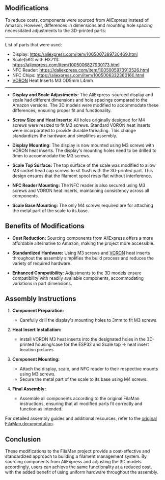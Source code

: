 ## Modifications

To reduce costs, components were sourced from AliExpress instead of Amazon. However, differences in dimensions and mounting hole spacing necessitated adjustments to the 3D-printed parts:

---

List of parts that were used:
- Display: https://aliexpress.com/item/1005007389730469.html
- Scale(5KG with HX711): https://aliexpress.com/item/1005006827930173.html
- NFC Reader: https://daliexpress.com/item/1005005973913526.html
- NFC Chips: https://aliexpress.com/item/1005006332360160.html
- [VORON](https://vorondesign.com/) Heat Inserts M3 OD5mm L4mm

---

- **Display and Scale Adjustments:** The AliExpress-sourced display and scale had different dimensions and hole spacings compared to the Amazon versions. The 3D models were modified to accommodate these differences, ensuring proper fit and functionality.

- **Screw Size and Heat Inserts:** All holes originally designed for M4 screws were resized to fit M3 screws. Standard VORON heat inserts were incorporated to provide durable threading. This change standardizes the hardware and simplifies assembly.

- **Display Mounting:** The display is now mounted using M3 screws with VORON heat inserts. The display's mounting holes need to be drilled to 3mm to accommodate the M3 screws.

- **Scale Top Surface:** The top surface of the scale was modified to allow M3 socket head cap screws to sit flush with the 3D-printed part. This design ensures that the filament spool rests flat without interference.

- **NFC Reader Mounting:** The NFC reader is also secured using M3 screws and VORON heat inserts, maintaining consistency across all components.

- **Scale Base Mounting:** The only M4 screws required are for attaching the metal part of the scale to its base.

## Benefits of Modifications

- **Cost Reduction:** Sourcing components from AliExpress offers a more affordable alternative to Amazon, making the project more accessible.

- **Standardized Hardware:** Using M3 screws and [VORON](https://vorondesign.com/) heat inserts throughout the assembly simplifies the build process and reduces the variety of required hardware.

- **Enhanced Compatibility:** Adjustments to the 3D models ensure compatibility with readily available components, accommodating variations in part dimensions.

## Assembly Instructions

1. **Component Preparation:**
   - Carefully drill the display's mounting holes to 3mm to fit M3 screws.

2. **Heat Insert Installation:**
   - install VORON M3 heat inserts into the designated holes in the 3D-printed housing/case for the ESP32 and Scale top &#8594; heat insert location pictures

3. **Component Mounting:**
   - Attach the display, scale, and NFC reader to their respective mounts using M3 screws.
   - Secure the metal part of the scale to its base using M4 screws.

4. **Final Assembly:**
   - Assemble all components according to the original FilaMan instructions, ensuring that all modified parts fit correctly and function as intended.

For detailed assembly guides and additional resources, refer to the [original FilaMan documentation](https://github.com/ManuelW77/Filaman).

## Conclusion

These modifications to the FilaMan project provide a cost-effective and standardized approach to building a filament management system. By sourcing components from AliExpress and adjusting the 3D models accordingly, users can achieve the same functionality at a reduced cost, with the added benefit of using uniform hardware throughout the assembly.
